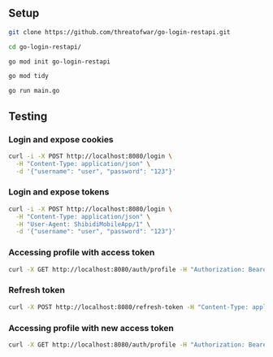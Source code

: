 ## Setup
```bash
git clone https://github.com/threatofwar/go-login-restapi.git
```
```bash
cd go-login-restapi/
```
```bash
go mod init go-login-restapi
```
```bash
go mod tidy
```
```bash
go run main.go
```

## Testing
### Login and expose cookies
```bash
curl -i -X POST http://localhost:8080/login \
  -H "Content-Type: application/json" \
  -d '{"username": "user", "password": "123"}'
```
### Login and expose tokens
```bash
curl -i -X POST http://localhost:8080/login \
  -H "Content-Type: application/json" \
  -H "User-Agent: ShibidiMobileApp/1" \
  -d '{"username": "user", "password": "123"}'
```
### Accessing profile with access token
```bash
curl -X GET http://localhost:8080/auth/profile -H "Authorization: Bearer <access_token>"
```
### Refresh token
```bash
curl -X POST http://localhost:8080/refresh-token -H "Content-Type: application/json" -d '{"refresh_token": "<refresh_token>"}'
```
### Accessing profile with new access token
```bash
curl -X GET http://localhost:8080/auth/profile -H "Authorization: Bearer <access_token>"
```
